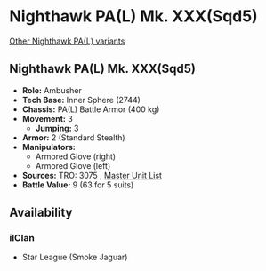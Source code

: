 # Nighthawk PA(L) Mk. XXX(Sqd5) 

[Other Nighthawk PA(L) variants](../nighthawk_pal.md) 

## Nighthawk PA(L) Mk. XXX(Sqd5) 

- **Role:** Ambusher 
- **Tech Base:** Inner Sphere (2744) 
- **Chassis:** PA(L) Battle Armor (400 kg) 
- **Movement:** 3 
  - **Jumping:** 3 
- **Armor:** 2 (Standard Stealth) 
- **Manipulators:** 
  - Armored Glove (right) 
  - Armored Glove (left) 
- **Sources:** TRO: 3075 , [Master Unit List](http://masterunitlist.info/Unit/Details/8653) 
- **Battle Value:** 9 (63 for 5 suits) 

## Availability 

### ilClan 

- Star League (Smoke Jaguar) 

